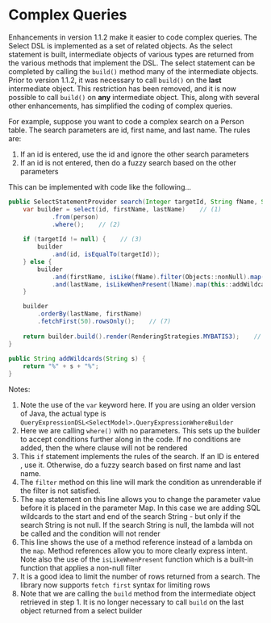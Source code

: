 # Complex Queries
Enhancements in version 1.1.2 make it easier to code complex queries. The Select DSL is implemented as a set of related
objects. As the select statement is built, intermediate objects of various types are returned from the various methods
that implement the DSL. The select statement can be completed by calling the `build()` method many of the intermediate
objects. Prior to version 1.1.2, it was necessary to call `build()` on the **last** intermediate object. This
restriction has been removed, and it is now possible to call `build()` on **any** intermediate object. This, along with
several other enhancements, has simplified the coding of complex queries.

For example, suppose you want to code a complex search on a Person table. The search parameters are id, first name,
and last name. The rules are:

1. If an id is entered, use the id and ignore the other search parameters
1. If an id is not entered, then do a fuzzy search based on the other parameters

This can be implemented with code like the following...

```java
public SelectStatementProvider search(Integer targetId, String fName, String lName) {
    var builder = select(id, firstName, lastName)    // (1)
            .from(person)
            .where();    // (2)
        
    if (targetId != null) {    // (3)
        builder
            .and(id, isEqualTo(targetId));
    } else {
        builder
            .and(firstName, isLike(fName).filter(Objects::nonNull).map(s -> "%" + s + "%"))    // (4) (5)
            .and(lastName, isLikeWhenPresent(lName).map(this::addWildcards));    // (6)
    }

    builder
        .orderBy(lastName, firstName)
        .fetchFirst(50).rowsOnly();    // (7)
        
    return builder.build().render(RenderingStrategies.MYBATIS3);    // (8)
}
    
public String addWildcards(String s) {
    return "%" + s + "%";
}
```

Notes:

1. Note the use of the `var` keyword here. If you are using an older version of Java, the actual type is
   `QueryExpressionDSL<SelectModel>.QueryExpressionWhereBuilder`
1. Here we are calling `where()` with no parameters. This sets up the builder to accept conditions further along in the
   code. If no conditions are added, then the where clause will not be rendered
1. This `if` statement implements the rules of the search. If an ID is entered , use it. Otherwise, do a fuzzy search
   based on first name and last name.
1. The `filter` method on this line will mark the condition as unrenderable if the filter is not satisfied.
1.  The `map` statement on this line allows you to change the parameter value before it is placed in the parameter Map.
   In this case we are adding SQL wildcards to the start and end of the search String - but only if the search String
   is not null. If the search String is null, the lambda will not be called and the condition will not render
1. This line shows the use of a method reference instead of a lambda on the `map`. Method references allow you to more
   clearly express intent. Note also the use of the `isLikeWhenPresent` function which is a built-in function that
   applies a non-null filter
1. It is a good idea to limit the number of rows returned from a search. The library now supports `fetch first` syntax
   for limiting rows
1. Note that we are calling the `build` method from the intermediate object retrieved in step 1. It is no longer
   necessary to call `build` on the last object returned from a select builder

